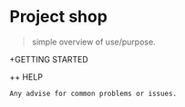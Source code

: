 # Project shop
>simple overview of use/purpose.

+GETTING STARTED

 ++ HELP

    Any advise for common problems or issues.
